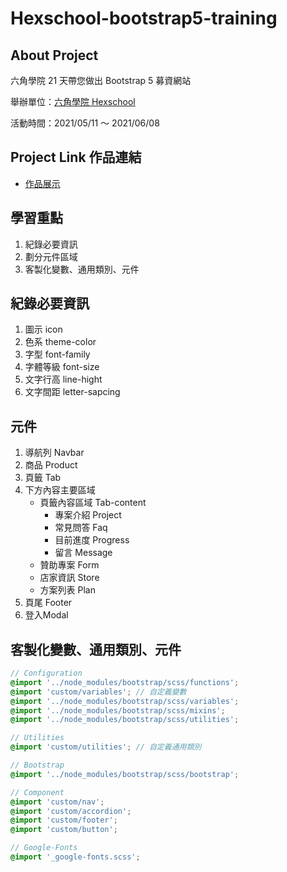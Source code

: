 # Hexschool-bootstrap5-training
## About Project
六角學院 21 天帶您做出 Bootstrap 5 募資網站

舉辦單位：[六角學院 Hexschool](https://www.hexschool.com/ "六角學院 Hexschool")

活動時間：2021/05/11 ～ 2021/06/08

## Project Link 作品連結
- [作品展示](https://tairong225.github.io/Hexschool-bootstrap5-training/index.html "作品展示")

## 學習重點
1. 紀錄必要資訊
2. 劃分元件區域
3. 客製化變數、通用類別、元件

## 紀錄必要資訊
1. 圖示 icon
2. 色系 theme-color
3. 字型 font-family
4. 字體等級 font-size
5. 文字行高 line-hight
6. 文字間距 letter-sapcing

## 元件
1. 導航列 Navbar
2. 商品 Product
3. 頁籤 Tab
4. 下方內容主要區域
    - 頁籤內容區域 Tab-content
        - 專案介紹 Project
        - 常見問答 Faq
        - 目前進度 Progress
        - 留言 Message
    - 贊助專案 Form
    - 店家資訊 Store
    - 方案列表 Plan
5. 頁尾 Footer
6. 登入Modal

## 客製化變數、通用類別、元件
``` scss
// Configuration
@import '../node_modules/bootstrap/scss/functions';
@import 'custom/variables'; // 自定義變數
@import '../node_modules/bootstrap/scss/variables';
@import '../node_modules/bootstrap/scss/mixins';
@import '../node_modules/bootstrap/scss/utilities';

// Utilities
@import 'custom/utilities'; // 自定義通用類別

// Bootstrap
@import '../node_modules/bootstrap/scss/bootstrap';

// Component
@import 'custom/nav';
@import 'custom/accordion';
@import 'custom/footer';
@import 'custom/button';

// Google-Fonts
@import '_google-fonts.scss';
